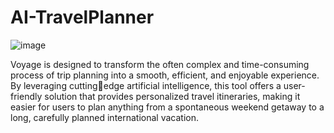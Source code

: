 # AI-TravelPlanner

![image](https://github.com/user-attachments/assets/1382195f-fe8e-4047-8a44-fa866d89e91e)

Voyage is designed to transform the often complex and time-consuming 
process of trip planning into a smooth, efficient, and enjoyable experience. By leveraging cuttingedge artificial intelligence, this tool offers a user-friendly solution that provides personalized travel 
itineraries, making it easier for users to plan anything from a spontaneous weekend getaway to a 
long, carefully planned international vacation.









